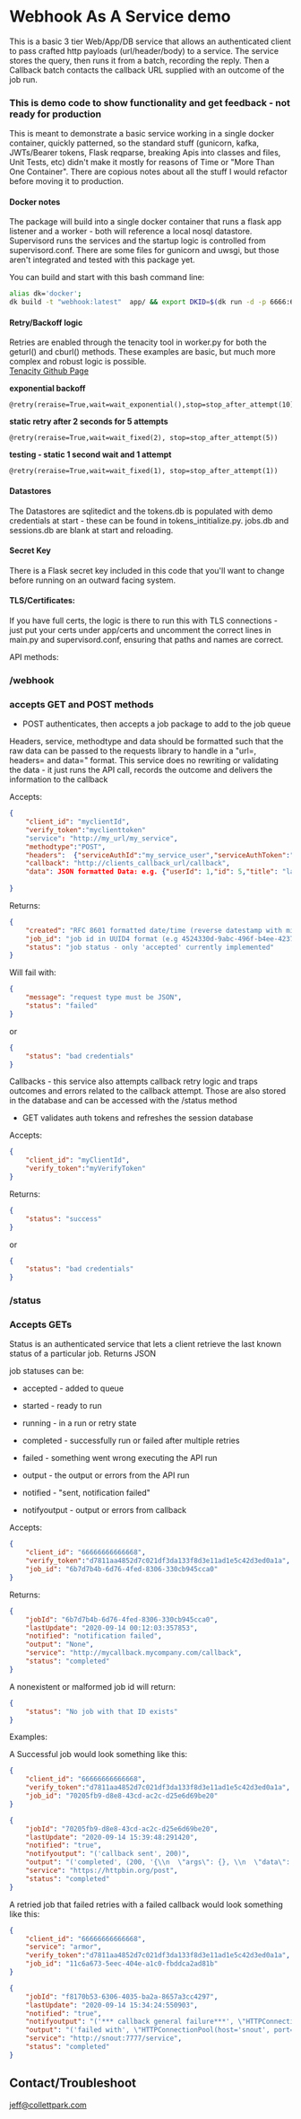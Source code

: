 # Webhook As A Service demo

This is a basic 3 tier Web/App/DB service that allows an authenticated client to pass crafted http payloads (url/header/body) to a service. The service stores the query, then runs it from a batch, recording the reply. Then a Callback batch contacts the callback URL supplied with an outcome of the job run. 

### This is demo code to show functionality and get feedback - not ready for production
 This is meant to demonstrate a basic service working in a single docker container, quickly patterned, so the standard stuff (gunicorn, kafka, JWTs/Bearer tokens, Flask reqparse, breaking Apis into classes and files, Unit Tests, etc) didn't make it mostly for reasons of Time or "More Than One Container".  There are copious notes about all the stuff I would refactor before moving it to production.

#### Docker notes
The package will build into a single docker container that runs a flask app listener and a worker - both will reference a local nosql datastore. Supervisord runs the services and the startup logic is controlled from supervisord.conf. There are some files for gunicorn and uwsgi, but those aren't integrated and tested with this package yet. 

You can build and start with this bash command line:
```bash
alias dk='docker';
dk build -t "webhook:latest"  app/ && export DKID=$(dk run -d -p 6666:6666  webhook) && dkps && sleep 5; dk exec $DKID ps -eaf
```

#### Retry/Backoff logic
 Retries are enabled through the tenacity tool in worker.py for both the geturl() and cburl() methods. These examples are basic, but much more complex and robust logic is possible.  
[Tenacity Github Page](https://github.com/jd/tenacity)

**exponential backoff**  
```
@retry(reraise=True,wait=wait_exponential(),stop=stop_after_attempt(10))
```

**static retry after 2 seconds for 5 attempts**   
```
@retry(reraise=True,wait=wait_fixed(2), stop=stop_after_attempt(5))
```

**testing - static 1 second wait and 1 attempt**    
```
@retry(reraise=True,wait=wait_fixed(1), stop=stop_after_attempt(1))
```

#### Datastores
 The Datastores are sqlitedict and the tokens.db is populated with demo credentials at start - these can be found in tokens_intitialize.py. jobs.db and sessions.db are blank at start and reloading.

#### Secret Key
 There is a Flask secret key included in this code that you'll want to change before running on an outward facing system. 

#### TLS/Certificates:  
  If you have full certs, the logic is there to run this with TLS connections - just put your certs under app/certs and uncomment the correct lines in main.py and supervisord.conf, ensuring that paths and names are correct. 






API methods:

### /webhook
### accepts GET and POST methods

- POST authenticates, then accepts a job package to add to the job queue

Headers, service, methodtype and data should be formatted such that the raw data can be passed to the requests library to handle in a "url=, headers= and data=" format. This service does no rewriting or validating the data - it just runs the API call, records the outcome and delivers the information to the callback 

Accepts:  
```json
{
    "client_id": "myclientId",
    "verify_token":"myclienttoken"
    "service": "http://my_url/my_service",
    "methodtype":"POST",
    "headers":  {"serviceAuthId":"my_service_user","serviceAuthToken":"my_service_password","user-agent": "named_user_agent","Content-Type":"typically application/json or application/x-www-form-urlencoded"},
    "callback": "http://clients_callback_url/callback",
    "data": JSON formatted Data: e.g. {"userId": 1,"id": 5,"title": "laboriosam mollitia et enim quasi adipisci quia provident illum","completed": false}
 
}
```

Returns:  
```json
{
    "created": "RFC 8601 formatted date/time (reverse datestamp with microseconds)",
    "job_id": "job id in UUID4 format (e.g 4524330d-9abc-496f-b4ee-423733c3d0ed)",
    "status": "job status - only 'accepted' currently implemented"
}
```

Will fail with:
```json
{
    "message": "request type must be JSON",
    "status": "failed"
}
```

or 
```json
{
    "status": "bad credentials"
}
```

Callbacks - this service also attempts callback retry logic and traps outcomes and errors related to the callback attempt. Those are also stored in the database and can be accessed with the /status method

- GET validates auth tokens and refreshes the session database

Accepts:  
```json
{
    "client_id": "myClientId",
    "verify_token":"myVerifyToken"
}
```

Returns:  
```json
{
    "status": "success"
}
```

or
```json
{
    "status": "bad credentials"
}
```


### /status
### Accepts GETs

Status is an authenticated service that lets a client retrieve the last known status of a particular job. Returns JSON

job statuses can be:
- accepted - added to queue
- started - ready to run
- running - in a run or retry state
- completed - successfully run or failed after multiple retries
- failed - something went wrong executing the API run

- output - the output or errors from the API run
- notified - "sent, notification failed"
- notifyoutput - output or errors from callback




Accepts:  
```json
{
    "client_id": "66666666666668",
    "verify_token":"d7811aa4852d7c021df3da133f8d3e11ad1e5c42d3ed0a1a",
    "job_id": "6b7d7b4b-6d76-4fed-8306-330cb945cca0"
}
```

Returns:  
```json
{
    "jobId": "6b7d7b4b-6d76-4fed-8306-330cb945cca0",
    "lastUpdate": "2020-09-14 00:12:03:357853",
    "notified": "notification failed",
    "output": "None",
    "service": "http://mycallback.mycompany.com/callback",
    "status": "completed"
}
```

A nonexistent or malformed job id will return:
```json
{
    "status": "No job with that ID exists"
}
```

Examples:

A Successful job would look something like this:  
```json
{
    "client_id": "66666666666668",
    "verify_token":"d7811aa4852d7c021df3da133f8d3e11ad1e5c42d3ed0a1a",
    "job_id": "70205fb9-d8e8-43cd-ac2c-d25e6d69be20"
}

{
    "jobId": "70205fb9-d8e8-43cd-ac2c-d25e6d69be20",
    "lastUpdate": "2020-09-14 15:39:48:291420",
    "notified": "true",
    "notifyoutput": "('callback sent', 200)",
    "output": "('completed', (200, '{\\n  \"args\": {}, \\n  \"data\": \"{\\\\\"userId\\\\\": 1, \\\\\"id\\\\\": 5, \\\\\"title\\\\\": \\\\\"laboriosam mollitia et enim quasi adipisci quia provident illum\\\\\", \\\\\"completed\\\\\": false}\", \\n  \"files\": {}, \\n  \"form\": {}, \\n  \"headers\": {\\n    \"Accept\": \"*/*\", \\n    \"Accept-Encoding\": \"gzip, deflate\", \\n    \"Content-Length\": \"118\", \\n    \"Content-Type\": \"application/json\", \\n    \"Host\": \"httpbin.org\", \\n    \"Serviceauthid\": \"successfulcorp\", \\n    \"Serviceauthtoken\": \"rjc9uBixhWZ2l52mEMViGJfyQh5QfL6wAeuuCl0AsB4=\", \\n    \"User-Agent\": \"my-app/0.0.1\", \\n    \"X-Amzn-Trace-Id\": \"Root=1-5f5ff133-5c93454b223272bfba737911\"\\n  }, \\n  \"json\": {\\n    \"completed\": false, \\n    \"id\": 5, \\n    \"title\": \"laboriosam mollitia et enim quasi adipisci quia provident illum\", \\n    \"userId\": 1\\n  }, \\n  \"origin\": \"174.21.151.247\", \\n  \"url\": \"https://httpbin.org/post\"\\n}\\n'))",
    "service": "https://httpbin.org/post",
    "status": "completed"
}
```



A retried job that failed retries with a failed callback would look something like this:

```json
{
    "client_id": "66666666666668",
    "service": "armor",
    "verify_token":"d7811aa4852d7c021df3da133f8d3e11ad1e5c42d3ed0a1a",
    "job_id": "11c6a673-5eec-404e-a1c0-fbddca2ad81b"
}

{
    "jobId": "f8170b53-6306-4035-ba2a-8657a3cc4297",
    "lastUpdate": "2020-09-14 15:34:24:550903",
    "notified": "true",
    "notifyoutput": "('*** callback general failure***', \"HTTPConnectionPool(host='snout', port=7777): Max retries exceeded with url: /callback (Caused by NewConnectionError('<urllib3.connection.HTTPConnection object at 0x103f50510>: Failed to establish a new connection: [Errno 61] Connection refused'))\")",
    "output": "('failed with', \"HTTPConnectionPool(host='snout', port=7777): Max retries exceeded with url: /service (Caused by NewConnectionError('<urllib3.connection.HTTPConnection object at 0x103f4c290>: Failed to establish a new connection: [Errno 61] Connection refused'))\")",
    "service": "http://snout:7777/service",
    "status": "completed"
}
```




## Contact/Troubleshoot
jeff@collettpark.com

